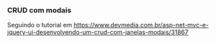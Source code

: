 ### CRUD com modais

Seguindo o tutorial em https://www.devmedia.com.br/asp-net-mvc-e-jquery-ui-desenvolvendo-um-crud-com-janelas-modais/31867